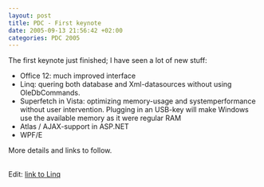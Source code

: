 ```yaml
---
layout: post
title: PDC - First keynote
date: 2005-09-13 21:56:42 +02:00
categories: PDC 2005
---
```

<P>The first keynote just finished; I have seen a lot of new stuff:</P>
<UL>
<LI>Office 12: much improved interface</LI>
<LI>Linq: quering both database and Xml-datasources without using OleDbCommands.</LI>
<LI>Superfetch in Vista: optimizing memory-usage and systemperformance without user intervention. Plugging in an USB-key will make Windows use the available memory as it were regular RAM</LI>
<LI>Atlas / AJAX-support in ASP.NET</LI>
<LI>WPF/E</LI></UL>
<P>More details and links to follow.</P>
<br>
Edit: <a href="http://msdn.microsoft.com/netframework/future/linq/">link to Linq

